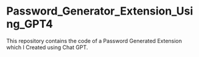 # Password_Generator_Extension_Using_GPT4
This repository contains the code of a Password Generated Extension which I Created using Chat GPT.
